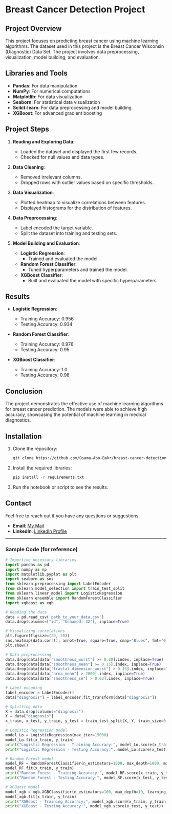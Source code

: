 # Breast Cancer Detection Project

## Project Overview

This project focuses on predicting breast cancer using machine learning algorithms. The dataset used in this project is the Breast Cancer Wisconsin (Diagnostic) Data Set. The project involves data preprocessing, visualization, model building, and evaluation.

## Libraries and Tools

- **Pandas**: For data manipulation
- **NumPy**: For numerical computations
- **Matplotlib**: For data visualization
- **Seaborn**: For statistical data visualization
- **Scikit-learn**: For data preprocessing and model building
- **XGBoost**: For advanced gradient boosting

## Project Steps

1. **Reading and Exploring Data**:
    - Loaded the dataset and displayed the first few records.
    - Checked for null values and data types.

2. **Data Cleaning**:
    - Removed irrelevant columns.
    - Dropped rows with outlier values based on specific thresholds.

3. **Data Visualization**:
    - Plotted heatmap to visualize correlations between features.
    - Displayed histograms for the distribution of features.

4. **Data Preprocessing**:
    - Label encoded the target variable.
    - Split the dataset into training and testing sets.

5. **Model Building and Evaluation**:
    - **Logistic Regression**:
        - Trained and evaluated the model.
    - **Random Forest Classifier**:
        - Tuned hyperparameters and trained the model.
    - **XGBoost Classifier**:
        - Built and evaluated the model with specific hyperparameters.

## Results

- **Logistic Regression**:
    - Training Accuracy: 0.956
    - Testing Accuracy: 0.934

- **Random Forest Classifier**:
    - Training Accuracy: 0.976
    - Testing Accuracy: 0.95

- **XGBoost Classifier**:
    - Training Accuracy: 1.0
    - Testing Accuracy: 0.98

## Conclusion

The project demonstrates the effective use of machine learning algorithms for breast cancer prediction. The models were able to achieve high accuracy, showcasing the potential of machine learning in medical diagnostics.

## Installation

1. Clone the repository:
   ```bash
   git clone https://github.com/Osama-Abo-Bakr/breast-cancer-detection.git
   ```

2. Install the required libraries:
   ```bash
   pip install -r requirements.txt
   ```

3. Run the notebook or script to see the results.

## Contact

Feel free to reach out if you have any questions or suggestions.

- **Email**: [My Mail](osamaoabobakr12@gmail.com)
- **LinkedIn**: [LinkedIn Profile](https://linkedin.com/in/osama-abo-bakr-293614259/)

---

### Sample Code (for reference)

```python
# Importing necessary libraries
import pandas as pd
import numpy as np
import matplotlib.pyplot as plt
import seaborn as sns
from sklearn.preprocessing import LabelEncoder
from sklearn.model_selection import train_test_split
from sklearn.linear_model import LogisticRegression
from sklearn.ensemble import RandomForestClassifier
import xgboost as xgb

# Reading the data
data = pd.read_csv('path_to_your_data.csv')
data.drop(columns=["id", "Unnamed: 32"], inplace=True)

# Visualizing correlations
plt.figure(figsize=(20, 20))
sns.heatmap(data.corr(), annot=True, square=True, cmap="Blues", fmt="0.2f", cbar=True)
plt.show()

# Data preprocessing
data.drop(data[data["smoothness_worst"] >= 0.20].index, inplace=True)
data.drop(data[data["smoothness_mean"] >= 0.15].index, inplace=True)
data.drop(data[data["fractal_dimension_worst"] > 0.15].index, inplace=True)
data.drop(data[data["area_mean"] > 2000].index, inplace=True)
data.drop(data[data["smoothness_se"] > 0.02].index, inplace=True)

# Label encoding
label_encoder = LabelEncoder()
data["diagnosis"] = label_encoder.fit_transform(data["diagnosis"])

# Splitting data
X = data.drop(columns="diagnosis")
Y = data["diagnosis"]
x_train, x_test, y_train, y_test = train_test_split(X, Y, train_size=0.7, random_state=42)

# Logistic Regression model
model_Lo = LogisticRegression(max_iter=15000)
model_Lo.fit(x_train, y_train)
print("Logistic Regression - Training Accuracy:", model_Lo.score(x_train, y_train))
print("Logistic Regression - Testing Accuracy:", model_Lo.score(x_test, y_test))

# Random Forest model
model_RF = RandomForestClassifier(n_estimators=1000, max_depth=1000, min_samples_leaf=7, min_samples_split=7, max_leaf_nodes=5, max_features=5)
model_RF.fit(x_train, y_train)
print("Random Forest - Training Accuracy:", model_RF.score(x_train, y_train))
print("Random Forest - Testing Accuracy:", model_RF.score(x_test, y_test))

# XGBoost model
model_xgb = xgb.XGBClassifier(n_estimators=100, max_depth=10, learning_rate=0.5)
model_xgb.fit(x_train, y_train)
print("XGBoost - Training Accuracy:", model_xgb.score(x_train, y_train))
print("XGBoost - Testing Accuracy:", model_xgb.score(x_test, y_test))
```
